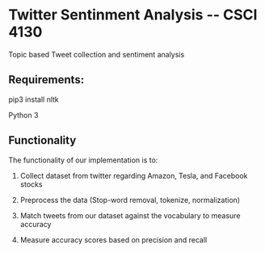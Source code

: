 # Twitter Sentinment Analysis -- CSCI 4130
Topic based Tweet collection and sentiment analysis

## Requirements: 
pip3 install nltk

Python 3 



## Functionality
The functionality of our implementation is to: 
1) Collect dataset from twitter regarding Amazon, Tesla, and Facebook stocks 

2) Preprocess the data (Stop-word removal, tokenize, normalization)

3) Match tweets from our dataset against the vocabulary to measure accuracy

4) Measure accuracy scores based on precision and recall




